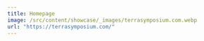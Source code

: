 ```yaml
---
title: Homepage
image: /src/content/showcase/_images/terrasymposium.com.webp
url: "https://terrasymposium.com/"
---
```

